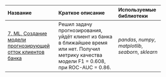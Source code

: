 | Название | Краткое описание | Используемые библиотеки | 
| :---------------------- | :---------------------- | :---------------------- |
| [7. ML, Создание модели прогнозирующей отток клиентов банка](https://github.com/GregoryGri/Ya_Practicum_projects/blob/main/7%20%D0%9F%D1%80%D0%B5%D0%B4%D1%81%D0%BA%D0%B0%D0%B7%D0%B0%D0%BD%D0%B8%D0%B5%20%D0%BE%D1%82%D1%82%D0%BE%D0%BA%D0%B0%20%D0%BA%D0%BB%D0%B8%D0%B5%D0%BD%D1%82%D0%BE%D0%B2%20%D0%B8%D0%B7%20%D0%B1%D0%B0%D0%BD%D0%BA%D0%B0/outflow_of_bank_customers_prediction.ipynb) | Решил задачу прогнозирования, уйдёт клиент из банка в ближайшее время или нет. Получил метрику качества модели F1 = 0.608, при ROC-AUC =  0.86.| *pandas*, *numpy*, *matplotlib*, *seaborn*, *sklearn* |
